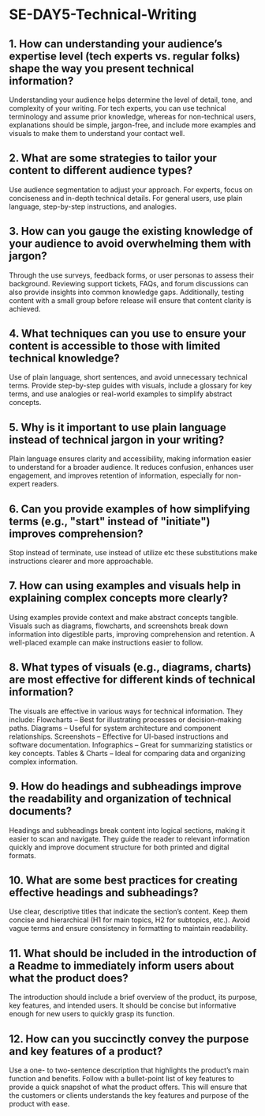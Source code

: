 # SE-DAY5-Technical-Writing
## 1. How can understanding your audience’s expertise level (tech experts vs. regular folks) shape the way you present technical information?
Understanding your audience helps determine the level of detail, tone, and complexity of your writing. For tech experts, you can use technical terminology and assume prior knowledge, whereas for non-technical users, explanations should be simple, jargon-free, and include more examples and visuals to make them to understand your contact well.
## 2. What are some strategies to tailor your content to different audience types?
Use audience segmentation to adjust your approach. For experts, focus on conciseness and in-depth technical details. For general users, use plain language, step-by-step instructions, and analogies. 
## 3. How can you gauge the existing knowledge of your audience to avoid overwhelming them with jargon?
Through the use surveys, feedback forms, or user personas to assess their background. Reviewing support tickets, FAQs, and forum discussions can also provide insights into common knowledge gaps. Additionally, testing content with a small group before release will ensure that content clarity is achieved.
## 4. What techniques can you use to ensure your content is accessible to those with limited technical knowledge?
Use of plain language, short sentences, and avoid unnecessary technical terms. Provide step-by-step guides with visuals, include a glossary for key terms, and use analogies or real-world examples to simplify abstract concepts.
## 5. Why is it important to use plain language instead of technical jargon in your writing?
Plain language ensures clarity and accessibility, making information easier to understand for a broader audience. It reduces confusion, enhances user engagement, and improves retention of information, especially for non-expert readers.
## 6. Can you provide examples of how simplifying terms (e.g., "start" instead of "initiate") improves comprehension?
Stop instead of terminate, use instead of utilize etc these substitutions make instructions clearer and more approachable.
## 7. How can using examples and visuals help in explaining complex concepts more clearly?
Using examples provide context and make abstract concepts tangible. Visuals such as diagrams, flowcharts, and screenshots break down information into digestible parts, improving comprehension and retention. A well-placed example can make instructions easier to follow.
## 8. What types of visuals (e.g., diagrams, charts) are most effective for different kinds of technical information?
The visuals are effective in various ways for technical information. They include:
Flowcharts – Best for illustrating processes or decision-making paths.
Diagrams – Useful for system architecture and component relationships.
Screenshots – Effective for UI-based instructions and software documentation.
Infographics – Great for summarizing statistics or key concepts.
Tables & Charts – Ideal for comparing data and organizing complex information.
## 9. How do headings and subheadings improve the readability and organization of technical documents?
Headings and subheadings break content into logical sections, making it easier to scan and navigate. They guide the reader to relevant information quickly and improve document structure for both printed and digital formats.
## 10. What are some best practices for creating effective headings and subheadings?
Use clear, descriptive titles that indicate the section’s content. Keep them concise and hierarchical (H1 for main topics, H2 for subtopics, etc.). Avoid vague terms and ensure consistency in formatting to maintain readability.
## 11. What should be included in the introduction of a Readme to immediately inform users about what the product does?
The introduction should include a brief overview of the product, its purpose, key features, and intended users. It should be concise but informative enough for new users to quickly grasp its function.
## 12. How can you succinctly convey the purpose and key features of a product?
Use a one- to two-sentence description that highlights the product’s main function and benefits. Follow with a bullet-point list of key features to provide a quick snapshot of what the product offers. This will ensure that the customers or clients understands the key features and purpose of the product with ease.
